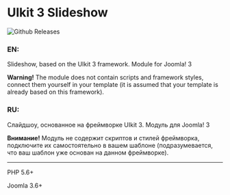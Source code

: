 # UIkit 3 Slideshow

![Github Releases](https://img.shields.io/github/downloads/AlekVolsk/mod_uk_slideshow/latest/total.svg)

### EN:

Slideshow, based on the UIkit 3 framework. Module for Joomla! 3

**Warning!** The module does not contain scripts and framework styles, connect them yourself in your template (it is assumed that your template is already based on this framework).

### RU:

Слайдшоу, основанное на фреймворке UIkit 3. Модуль для Joomla! 3

**Внимание!** Модуль не содержит скриптов и стилей фреймворка, подключите их самостоятельно в вашем шаблоне (подразумевается, что ваш шаблон уже основан на данном фреймворке).

<hr>

PHP 5.6+

Joomla 3.6+
